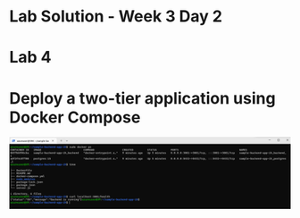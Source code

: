 # Lab Solution - Week 3 Day 2
# Lab 4
# Deploy a two-tier application using Docker Compose

![Lab 4](./Lab-4.png)




